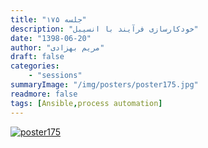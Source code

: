 ```yaml
---
title: "جلسه ۱۷۵"
description: "خودکارسازی فرآیند با انسیبل"
date: "1398-06-20"
author: "مریم بهزادی"
draft: false
categories:
    - "sessions"
summaryImage: "/img/posters/poster175.jpg"
readmore: false
tags: [Ansible,process automation]
---
```

[![poster175](../../img/posters/poster175.jpg)](../../img/poster175.jpg)
